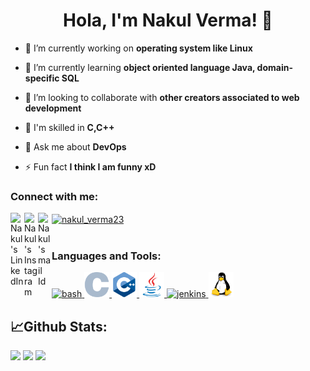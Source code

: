<h1 align="center">Hola, I'm Nakul Verma! 👋</h1>

- 🔭 I’m currently working on **operating system like Linux**

- 🌱 I’m currently learning **object oriented language Java, domain-specific SQL**

- 👯 I’m looking to collaborate with **other creators associated to web development**

- 🤝 I'm skilled in **C,C++**

- 💬 Ask me about **DevOps**

- ⚡ Fun fact **I think I am funny xD**

<h3 align="left">Connect with me:</h3>
<p align="left">
<a href="https://twitter.com/Nakul_Verma2312" target="blank"><img align="center" src="https://cdn.jsdelivr.net/npm/simple-icons@3.0.1/icons/twitter.svg" alt="nakul_verma23" height="30" width="40" /></a>
<a href="https://www.linkedin.com/in/nakul-verma-2b25a4205/">
  <img align="left" alt="Nakul's LinkedIn" width="22px" src="https://raw.githubusercontent.com/peterthehan/peterthehan/master/assets/linkedin.svg" />
</a>
<a href="https://www.instagram.com/nakul.verma_23/">
  <img align="left" alt="Nakul's Instagram" width="22px" src="https://www.flaticon.com/svg/static/icons/svg/174/174855.svg" />
</a>
<a href="mailto: nakulverma2312@gmail.com">
  <img align="left" alt="Nakul's mail Id" width="22px" src="https://www.flaticon.com/svg/static/icons/svg/732/732200.svg" />
</a>
<br><br>
  
 <h3 align="left">Languages and Tools:</h3>
<p align="left"> <a href="https://www.gnu.org/software/bash/" target="_blank"> <img src="https://www.vectorlogo.zone/logos/gnu_bash/gnu_bash-icon.svg" alt="bash" width="40" height="40"/> </a> <a href="https://www.cprogramming.com/" target="_blank"> <img src="https://raw.githubusercontent.com/devicons/devicon/master/icons/c/c-original.svg" alt="c" width="40" height="40"/> </a> <a href="https://www.w3schools.com/cpp/" target="_blank"> <img src="https://raw.githubusercontent.com/devicons/devicon/master/icons/cplusplus/cplusplus-original.svg" alt="cplusplus" width="40" height="40"/> </a> <a href="https://www.java.com" target="_blank"> <img src="https://raw.githubusercontent.com/devicons/devicon/master/icons/java/java-original.svg" alt="java" width="40" height="40"/> </a> <a href="https://www.jenkins.io" target="_blank"> <img src="https://www.vectorlogo.zone/logos/jenkins/jenkins-icon.svg" alt="jenkins" width="40" height="40"/> </a> <a href="https://www.linux.org/" target="_blank"> <img src="https://raw.githubusercontent.com/devicons/devicon/master/icons/linux/linux-original.svg" alt="linux" width="40" height="40"/> </a> </p>


## 📈Github Stats:

<img src="https://github-readme-stats.vercel.app/api?username=nakul23721&&show_icons=true&title_color=ffffff&icon_color=bb2acf&text_color=daf7dc&bg_color=151515">

<img  src="https://github-readme-streak-stats.herokuapp.com/?user=nakul23721&theme=dracula&&show_icons=true&title_color=ffffff&icon_color=bb2acf&text_color=daf7dc&bg_color=151515">

<img  src="https://github-readme-stats.vercel.app/api/top-langs/?username=nakul23721&theme=dracula&&show_icons=true&title_color=ffffff&icon_color=bb2acf&text_color=daf7dc&bg_color=151515">



